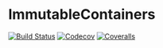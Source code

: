 # ImmutableContainers

[![Build Status](https://travis-ci.com/tkf/ImmutableContainers.jl.svg?branch=master)](https://travis-ci.com/tkf/ImmutableContainers.jl)
[![Codecov](https://codecov.io/gh/tkf/ImmutableContainers.jl/branch/master/graph/badge.svg)](https://codecov.io/gh/tkf/ImmutableContainers.jl)
[![Coveralls](https://coveralls.io/repos/github/tkf/ImmutableContainers.jl/badge.svg?branch=master)](https://coveralls.io/github/tkf/ImmutableContainers.jl?branch=master)
